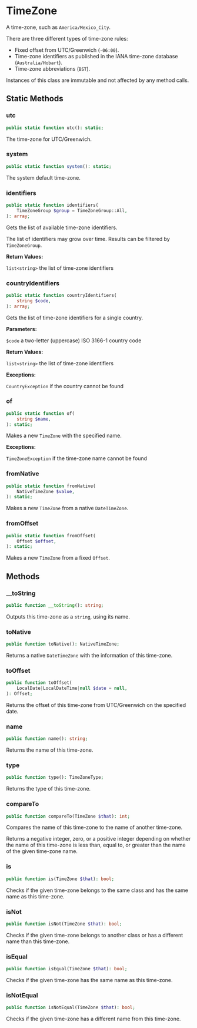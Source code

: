 
# TimeZone

A time-zone, such as `America/Mexico_City`.

There are three different types of time-zone rules:

-   Fixed offset from UTC/Greenwich (`-06:00`).
-   Time-zone identifiers as published in the IANA time-zone
    database (`Australia/Hobart`).
-   Time-zone abbreviations (`BST`).

Instances of this class are immutable and not affected by any
method calls.


## Static Methods


### utc

```php
public static function utc(): static;
```

The time-zone for UTC/Greenwich.


### system

```php
public static function system(): static;
```

The system default time-zone.


### identifiers

```php
public static function identifiers(
    TimeZoneGroup $group = TimeZoneGroup::All,
): array;
```

Gets the list of available time-zone identifiers.

The list of identifiers may grow over time. Results can be
filtered by `TimeZoneGroup`.

**Return Values:**

`list<string>` the list of time-zone identifiers


### countryIdentifiers

```php
public static function countryIdentifiers(
    string $code,
): array;
```

Gets the list of time-zone identifiers for a single country.

**Parameters:**

`$code` a two-letter (uppercase) ISO 3166-1 country code

**Return Values:**

`list<string>` the list of time-zone identifiers

**Exceptions:**

`CountryException` if the country cannot be found


### of

```php
public static function of(
    string $name,
): static;
```

Makes a new `TimeZone` with the specified name.

**Exceptions:**

`TimeZoneException` if the time-zone name cannot be found


### fromNative

```php
public static function fromNative(
    NativeTimeZone $value,
): static;
```

Makes a new `TimeZone` from a native `DateTimeZone`.


### fromOffset

```php
public static function fromOffset(
    Offset $offset,
): static;
```

Makes a new `TimeZone` from a fixed `Offset`.


## Methods


### __toString

```php
public function __toString(): string;
```

Outputs this time-zone as a `string`, using its name.


### toNative

```php
public function toNative(): NativeTimeZone;
```

Returns a native `DateTimeZone` with the information of this
time-zone.


### toOffset

```php
public function toOffset(
    LocalDate|LocalDateTime|null $date = null,
): Offset;
```

Returns the offset of this time-zone from UTC/Greenwich on the
specified date.


### name

```php
public function name(): string;
```

Returns the name of this time-zone.


### type

```php
public function type(): TimeZoneType;
```

Returns the type of this time-zone.


### compareTo

```php
public function compareTo(TimeZone $that): int;
```

Compares the name of this time-zone to the name of another
time-zone.

Returns a negative integer, zero, or a positive integer
depending on whether the name of this time-zone is less than,
equal to, or greater than the name of the given time-zone name.


### is

```php
public function is(TimeZone $that): bool;
```

Checks if the given time-zone belongs to the same class and has
the same name as this time-zone.


### isNot

```php
public function isNot(TimeZone $that): bool;
```

Checks if the given time-zone belongs to another class or has a
different name than this time-zone.


### isEqual

```php
public function isEqual(TimeZone $that): bool;
```

Checks if the given time-zone has the same name as this
time-zone.


### isNotEqual

```php
public function isNotEqual(TimeZone $that): bool;
```

Checks if the given time-zone has a different name from this
time-zone.
